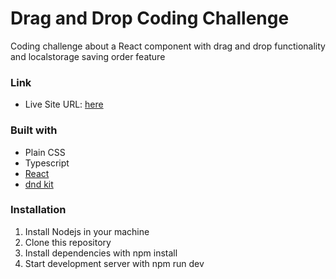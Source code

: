 # Drag and Drop Coding Challenge

Coding challenge about a React component with drag and drop functionality and localstorage saving order feature

### Link

- Live Site URL: [here](https://drag-and-drop-coding-challenge-kn6d.vercel.app/)

### Built with

- Plain CSS
- Typescript
- [React](https://reactjs.org/)
- [dnd kit](https://dndkit.com/)

### Installation

1. Install Nodejs in your machine
2. Clone this repository
3. Install dependencies with npm install
4. Start development server with npm run dev

